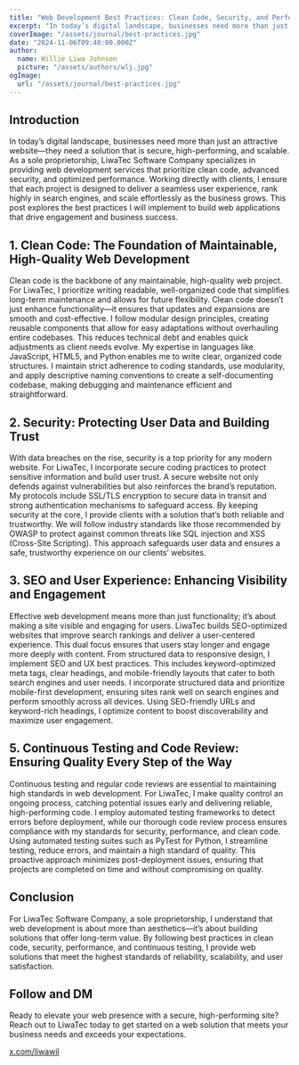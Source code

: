 ```yaml
---
title: "Web Development Best Practices: Clean Code, Security, and Performance for Reliable, Scalable Applications"
excerpt: "In today’s digital landscape, businesses need more than just an attractive website—they need a solution that is secure, high-performing, and scalable."
coverImage: "/assets/journal/best-practices.jpg"
date: "2024-11-06T09:48:00.000Z"
author:
  name: Willie Liwa Johnson
  picture: "/assets/authors/wlj.jpg"
ogImage:
  url: "/assets/journal/best-practices.jpg"
---
```


## Introduction

In today’s digital landscape, businesses need more than just an attractive website—they need a solution that is secure, high-performing, and scalable. As a sole proprietorship, LiwaTec Software Company specializes in providing web development services that prioritize clean code, advanced security, and optimized performance. Working directly with clients, I ensure that each project is designed to deliver a seamless user experience, rank highly in search engines, and scale effortlessly as the business grows. This post explores the best practices I will implement to build web applications that drive engagement and business success.

## 1. Clean Code: The Foundation of Maintainable, High-Quality Web Development

Clean code is the backbone of any maintainable, high-quality web project. For LiwaTec, I prioritize writing readable, well-organized code that simplifies long-term maintenance and allows for future flexibility. Clean code doesn’t just enhance functionality—it ensures that updates and expansions are smooth and cost-effective.
I follow modular design principles, creating reusable components that allow for easy adaptations without overhauling entire codebases. This reduces technical debt and enables quick adjustments as client needs evolve.
My expertise in languages like JavaScript, HTML5, and Python enables me to write clear, organized code structures. I maintain strict adherence to coding standards, use modularity, and apply descriptive naming conventions to create a self-documenting codebase, making debugging and maintenance efficient and straightforward.

## 2. Security: Protecting User Data and Building Trust

With data breaches on the rise, security is a top priority for any modern website. For LiwaTec, I incorporate secure coding practices to protect sensitive information and build user trust. A secure website not only defends against vulnerabilities but also reinforces the brand’s reputation.
My protocols include SSL/TLS encryption to secure data in transit and strong authentication mechanisms to safeguard access. By keeping security at the core, I provide clients with a solution that’s both reliable and trustworthy.
We will follow industry standards like those recommended by OWASP to protect against common threats like SQL injection and XSS (Cross-Site Scripting). This approach safeguards user data and ensures a safe, trustworthy experience on our clients’ websites.

## 3. SEO and User Experience: Enhancing Visibility and Engagement

Effective web development means more than just functionality; it’s about making a site visible and engaging for users. LiwaTec builds SEO-optimized websites that improve search rankings and deliver a user-centered experience. This dual focus ensures that users stay longer and engage more deeply with content.
From structured data to responsive design, I implement SEO and UX best practices. This includes keyword-optimized meta tags, clear headings, and mobile-friendly layouts that cater to both search engines and user needs.
I incorporate structured data and prioritize mobile-first development, ensuring sites rank well on search engines and perform smoothly across all devices. Using SEO-friendly URLs and keyword-rich headings, I optimize content to boost discoverability and maximize user engagement.

## 5. Continuous Testing and Code Review: Ensuring Quality Every Step of the Way

Continuous testing and regular code reviews are essential to maintaining high standards in web development. For LiwaTec, I make quality control an ongoing process, catching potential issues early and delivering reliable, high-performing code.
I employ automated testing frameworks to detect errors before deployment, while our thorough code review process ensures compliance with my standards for security, performance, and clean code.
Using automated testing suites such as PyTest for Python, I streamline testing, reduce errors, and maintain a high standard of quality. This proactive approach minimizes post-deployment issues, ensuring that projects are completed on time and without compromising on quality.

## Conclusion

For LiwaTec Software Company, a sole proprietorship, I understand that web development is about more than aesthetics—it’s about building solutions that offer long-term value. By following best practices in clean code, security, performance, and continuous testing, I provide web solutions that meet the highest standards of reliability, scalability, and user satisfaction.

## Follow and DM

Ready to elevate your web presence with a secure, high-performing site? Reach out to LiwaTec today to get started on a web solution that meets your business needs and exceeds your expectations.

[x.com/liwawil](https://x.com/liwawil)


